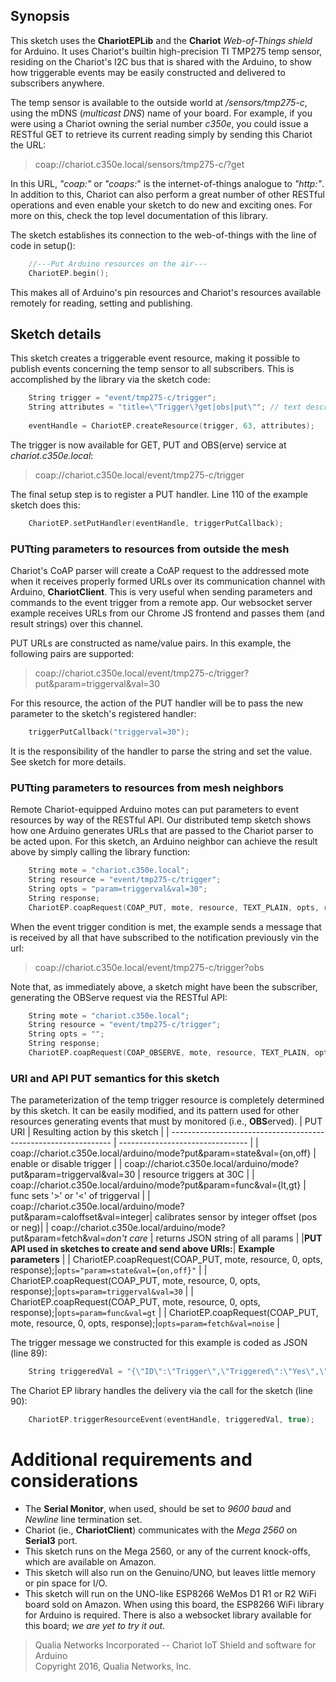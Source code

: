 ## Synopsis
This sketch uses the **ChariotEPLib** and the **Chariot** *Web-of-Things shield* for
Arduino. It uses Chariot's builtin high-precision TI TMP275 temp sensor,
residing on the Chariot's I2C bus that is shared with the Arduino, to show how
triggerable events may be easily constructed and delivered to subscribers
anywhere.
 
The temp sensor is available to the outside world at */sensors/tmp275-c*, using
the mDNS (*multicast DNS*) name of your board. For example, if you were using a Chariot owning the
serial number *c350e*, you could issue a RESTful GET to retrieve its current reading
simply by sending this Chariot the URL: 

> coap://chariot.c350e.local/sensors/tmp275-c/?get
	
In this URL, *"coap:"* or *"coaps:*" is the internet-of-things analogue to *"http:"*. In addition
to this, Chariot can also perform a great number of other RESTful operations
and even enable your sketch to do new and exciting ones. For more on this, check
the top level documentation of this library.

The sketch establishes its connection to the web-of-things with the line of code
in setup():
```c++
	//---Put Arduino resources on the air---
	ChariotEP.begin();
```
		
This makes all of Arduino's pin resources and Chariot's resources available remotely for reading,
setting and publishing. 

## Sketch details
This sketch creates a triggerable event resource, making it
possible to publish events concerning the temp sensor to all subscribers. This
is accomplished by the library via the sketch code:

```c++
	String trigger = "event/tmp275-c/trigger";
	String attributes = "title=\"Trigger\?get|obs|put\""; // text description
	
	eventHandle = ChariotEP.createResource(trigger, 63, attributes);
```

The trigger is now available for GET, PUT and OBS(erve) service at *chariot.c350e.local*:

> coap://chariot.c350e.local/event/tmp275-c/trigger
	
The final setup step is to register a PUT handler. Line 110 of the example
sketch does this:
```c++
    ChariotEP.setPutHandler(eventHandle, triggerPutCallback);
```
### PUTting parameters to resources from outside the mesh
Chariot's CoAP parser will create a CoAP request to the addressed mote when
it receives properly formed URLs over its communication channel with Arduino, **ChariotClient**. 
This is very useful when sending parameters and commands to the event trigger from a remote app. Our websocket server
example receives URLs from our Chrome JS frontend and passes them (and result strings) over this channel.

PUT URLs are constructed as name/value pairs. In this example, the following
pairs are supported:

> coap://chariot.c350e.local/event/tmp275-c/trigger?put&param=triggerval&val=30
	
For this resource, the action of the PUT handler will be to pass the 
new parameter to the sketch's registered handler:
```c++
    triggerPutCallback("triggerval=30");
```	
It is the responsibility of the handler to parse the string and set the value. 
See sketch for more details.

### PUTting parameters to resources from mesh neighbors
Remote Chariot-equipped Arduino motes can put parameters to event resources by way of 
the RESTful API. Our distributed temp sketch shows how one Arduino generates URLs
that are passed to the Chariot parser to be acted upon. For this sketch, an Arduino neighbor
can achieve the result above by simply calling the library function:
```c++
    String mote = "chariot.c350e.local";
    String resource = "event/tmp275-c/trigger";
    String opts = "param=triggerval&val=30";
    String response;
    ChariotEP.coapRequest(COAP_PUT, mote, resource, TEXT_PLAIN, opts, response);
```
When the event trigger condition is met, the example sends a message
that is received by all that have subscribed to the notification previously vin
the url:

> coap://chariot.c350e.local/event/tmp275-c/trigger?obs

Note that, as immediately above, a sketch might have been the subscriber, generating the
OBServe request via the RESTful API:
```c++
    String mote = "chariot.c350e.local";
    String resource = "event/tmp275-c/trigger";
    String opts = "";
    String response;
    ChariotEP.coapRequest(COAP_OBSERVE, mote, resource, TEXT_PLAIN, opts, response);
```

### URI and API PUT semantics for this sketch
The parameterization of the temp trigger resource is completely determined by this sketch. It can be easily
modified, and its pattern used for other resources generating events that must by monitored (i.e., **OBS**erved).
| PUT URI                  | Resulting action by this sketch      |
| --------------------------------------------------------------- | -------------------------------- |
| coap://chariot.c350e.local/arduino/mode?put&param=state&val={on,off} | enable or disable trigger    |
| coap://chariot.c350e.local/arduino/mode?put&param=triggerval&val=30   | resource triggers at 30C    |
| coap://chariot.c350e.local/arduino/mode?put&param=func&val={lt,gt}    | func sets '>' or '<' of triggerval     |
| coap://chariot.c350e.local/arduino/mode?put&param=caloffset&val=integer| calibrates sensor by integer offset (pos or neg)|
| coap://chariot.c350e.local/arduino/mode?put&param=fetch&val=*don't care* | returns JSON string of all params |
|**PUT API used in sketches to create and send above URIs:**|     **Example parameters** |
| ChariotEP.coapRequest(COAP_PUT, mote, resource, 0, opts, response);|`opts="param=state&val={on,off}"`    |
| ChariotEP.coapRequest(COAP_PUT, mote, resource, 0, opts, response);|`opts=param=triggerval&val=30`    |
| ChariotEP.coapRequest(COAP_PUT, mote, resource, 0, opts, response);|`opts=param=func&val=gt`    |
| ChariotEP.coapRequest(COAP_PUT, mote, resource, 0, opts, response);|`opts=param=fetch&val=noise`    |

The trigger message we constructed for this example is coded as JSON (line 89):
```c++
    String triggeredVal = "{\"ID\":\"Trigger\",\"Triggered\":\"Yes\",\"State\":\"Off\"}";
```	
The Chariot EP library handles the delivery via the call for the sketch (line 90):
```c++
    ChariotEP.triggerResourceEvent(eventHandle, triggeredVal, true);
```
# Additional requirements and considerations
- The **Serial Monitor**, when used, should be set to *9600 baud* and *Newline* line termination set.
- Chariot (ie., **ChariotClient**) communicates with the *Mega 2560* on **Serial3** port.
- This sketch runs on the Mega 2560, or any of the current knock-offs, which are available on Amazon. 
- This sketch will also run on the Genuino/UNO, but leaves little memory or pin space for I/O.
-  This sketch will run on the UNO-like ESP8266 WeMos D1 R1 or R2 WiFi board sold on Amazon. When using this board, the ESP8266 WiFi library for Arduino is required. There is also a websocket library available for this board; *we are yet to try it out*.

> Qualia Networks Incorporated -- Chariot IoT Shield and software for Arduino              
> Copyright 2016, Qualia Networks, Inc.
